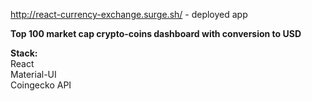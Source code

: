 http://react-currency-exchange.surge.sh/ - deployed app

**Top 100 market cap crypto-coins dashboard with conversion to USD** <br />

**Stack:** <br />
React <br />
Material-UI <br />
Coingecko API

